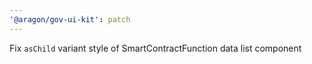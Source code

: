 ```yaml
---
'@aragon/gov-ui-kit': patch
---
```


Fix `asChild` variant style of SmartContractFunction data list component
